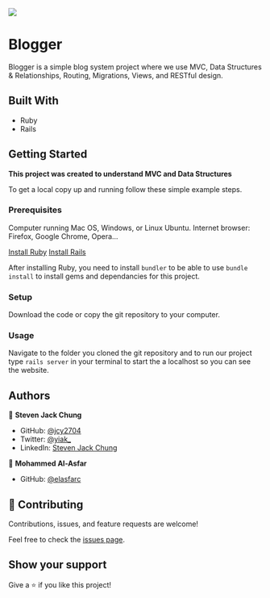 ![](https://img.shields.io/badge/Microverse-blueviolet)

# Blogger

Blogger is a simple blog system project where we use MVC, Data Structures & Relationships, Routing, Migrations, Views, and RESTful design.

## Built With

- Ruby
- Rails

## Getting Started

**This project was created to understand MVC and Data Structures**


To get a local copy up and running follow these simple example steps.

### Prerequisites
Computer running Mac OS, Windows, or Linux Ubuntu.
Internet browser: Firefox, Google Chrome, Opera...

[Install Ruby](https://www.theodinproject.com/courses/ruby-programming/lessons/installing-ruby-ruby-programming)
[Install Rails](https://www.theodinproject.com/courses/ruby-on-rails/lessons/your-first-rails-application-ruby-on-rails)

After installing Ruby, you need to install `bundler` to be able to use `bundle install` to install gems and dependancies for this project.

### Setup
Download the code or copy the git repository to your computer.

### Usage
Navigate to the folder you cloned the git repository and to run our project type `rails server` in your terminal to start the a localhost so you can see the website.


## Authors

👤 **Steven Jack Chung**

- GitHub: [@jcy2704](https://github.com/jcy2704)
- Twitter: [@yiak_](https://twitter.com/yiak_)
- LinkedIn: [Steven Jack Chung](https://linkedin.com/in/stevenjchung)

👤 **Mohammed Al-Asfar**

- GitHub: [@elasfarc](https://github.com/elasfarc)

## 🤝 Contributing

Contributions, issues, and feature requests are welcome!

Feel free to check the [issues page](https://github.com/jcy2704/blogger/issues).

## Show your support

Give a ⭐️ if you like this project!
